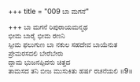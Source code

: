 +++
title = "009 ಬಾ ಮಗನೆ"

+++
ಬಾ ಮಗನೆ ರಿಪುರಾಯಮನ್ಮಥ  
ಭೀಮ ಬಾರೈ ಭೀಮ ರಣನಿ  
ಸ್ಸೀಮ ಫಲುಗುಣ ಬಾ ನಕುಲ ಸಹದೇವ ಬಾಯೆನುತ  
ಪ್ರೇಮರಸದಲಿ ಬೇರೆಬೇರು  
ದ್ದಾಮ ಭುಜನಪ್ಪಿದನು ಚಿತ್ತದ  
ತಾಮಸದ ತನಿ ಬೀಜ ಮುಸುಕಿತು ಹರ್ಷ ರಚನೆಯಲಿ   ॥9॥